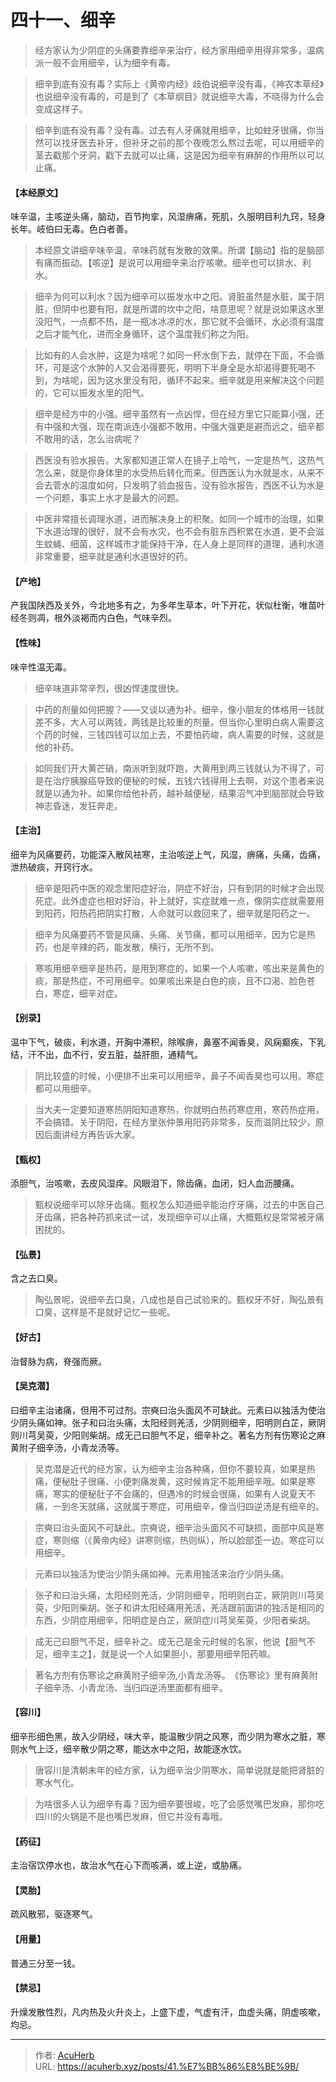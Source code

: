 # 四十一、细辛


> 经方家认为少阴症的头痛要靠细辛来治疗，经方家用细辛用得非常多，温病派一般不会用细辛，认为细辛有毒。

> 细辛到底有没有毒？实际上《黄帝内经》歧伯说细辛没有毒，《神农本草经》也说细辛没有毒的，可是到了《本草纲目》就说细辛大毒，不晓得为什么会变成这样子。

> 细辛到底有没有毒？没有毒。过去有人牙痛就用细辛，比如蛀牙很痛，你当然可以找牙医去补牙，但补牙之前的那个夜晚怎么熬过去呢，可以用细辛的茎去戳那个牙洞，戳下去就可以止痛，这是因为细辛有麻醉的作用所以可以止痛。

#### 【本经原文】
味辛温，主咳逆头痛，脑动，百节拘挛，风湿痹痛，死肌，久服明目利九窍，轻身长年。岐伯曰无毒。色白者善。

> 本经原文讲细辛味辛温，辛味药就有发散的效果。所谓【脑动】指的是脑部有痛而振动。【咳逆】是说可以用细辛来治疗咳嗽。细辛也可以排水、利水。

> 细辛为何可以利水？因为细辛可以振发水中之阳。肾脏虽然是水脏，属于阴脏，但阴中也要有阳，就是所谓的坎中之阳，啥意思呢？就是说如果这水里没阳气，一点都不热，是一瓶冰冰凉的水，那它就不会循环，水必须有温度之后才能气化，进而全身循环，这个温度我们称之为阳。

> 比如有的人会水肿，这是为啥呢？如同一杯水倒下去，就停在下面，不会循环，可是这个水肿的人又会渴得要死，明明下半身全是水却渴得要死喝不到，为啥呢，因为这水里没有阳，循环不起来。细辛就是用来解决这个问题的，它可以振发水里的阳气。

> 细辛是经方中的小强。细辛虽然有一点凶悍，但在经方里它只能算小强，还有中强和大强，现在南派连小强都不敢用，中强大强更是避而远之，细辛都不敢用的话，怎么治病呢？

> 西医没有验水报告。大家都知道正常人在镜子上哈气，一定是热气，这热气怎么来，就是你身体里的水受热后转化而来。但西医认为水就是水，从来不会去管水的温度如何，只发明了验血报告，没有验水报告，西医不认为水是一个问题，事实上水才是最大的问题。‍

> 中医非常擅长调理水道，进而解决身上的积聚。如同一个城市的治理，如果下水道治理的很好，就不会有水灾，也不会有脏东西积累在水道，更不会滋生蚊蝇、细菌，这样城市才能保持干净，在人身上是同样的道理，通利水道非常重要，细辛就是通利水道很好的药。

#### 【产地】
产我国陕西及关外，今北地多有之，为多年生草本，叶下开花，状似杜衡，唯苗叶经冬则凋，根外淡褐而内白色，气味辛烈。
#### 【性味】
味辛性温无毒。

> 细辛味道非常辛烈，很凶悍速度很快。

> 中药的剂量如何把握？——又谈以通为补。细辛，像小朋友的体格用一钱就差不多，大人可以两钱，两钱是比较重的剂量。但当你心里明白病人需要这个药的时候，三钱四钱可以加上去，不要怕药峻，病人需要的时候，这就是他的补药。

> 如同我们开大黄芒硝，南派听到就吓跑，大黄用到两三钱就认为不得了，可是在治疗胰腺癌导致的便秘的时候，五钱六钱得用上去啊，对这个患者来说就是以通为补。如果你给他补药，越补越便秘，结果沼气冲到脑部就会导致神志昏迷，发狂奔走。

#### 【主治】
细辛为风痛要药，功能深入散风袪寒，主治咳逆上气，风湿，痹痛，头痛，齿痛，泄热破痰，开窍行水。

> 细辛是阳药中医的观念里阳症好治，阴症不好治，只有到阴的时候才会出现死症。此外虚症也相对好治，补上就好，实症就难一点，像阴实症就需要用到阳药，阳热药把阴实打散，人命就可以救回来了，细辛就是阳药之一。

> 细辛为风痛要药‍不管是风痛、头痛、关节痛，都可以用细辛，因为它是热药，也是辛辣的药，能发散，横行，无所不到。

> 寒咳用细辛‍细辛是热药，是用到寒症的，如果一个人咳嗽，咳出来是黄色的痰，那是热症，不可用细辛。如果咳出来是白色的痰，且不口渴、脸色苍白，寒症，细辛对症。

#### 【别录】
温中下气，破痰，利水道，开胸中滞积，除喉痹，鼻塞不闻香臭，风痫癫疾，下乳结，汗不出，血不行，安五脏，益肝胆，通精气。

> 阴比较盛的时候，小便排不出来可以用细辛，鼻子不闻香臭也可以用。寒症都可以用细辛。

> 当大夫一定要知道寒热阴阳知道寒热，你就明白热药寒症用，寒药热症用，不会搞错。关于阴阳，在经方里张仲景用阳药非常多，反而滋阴比较少，原因后面讲经方再告诉大家。

#### 【甄权】
添胆气，治咳嗽，去皮风湿痒。风眼泪下，除齿痛，血闭，妇人血沥腰痛。

> 甄权说细辛可以除牙齿痛。甄权怎么知道细辛能治疗牙痛，过去的中医自己牙齿痛，把各种药抓来试一试，发现细辛可以止痛，大概甄权是常常被牙痛困扰的。

#### 【弘景】
含之去口臭。

> 陶弘景呢，说细辛去口臭，八成也是自己试验来的。甄权牙不好，陶弘景有口臭，这样是不是就好记忆一些呢。

#### 【好古】
治督脉为病，脊强而厥。
#### 【吴克潜】
曰细辛主治诸痛，但用不可过剂。宗奭曰治头面风不可缺此。元素曰以独活为使治少阴头痛如神。张子和曰治头痛，太阳经则羌活，少阴则细辛，阳明则白芷，厥阴则川芎吴萸，少阳则柴胡。成无己曰胆气不足，细辛补之。著名方剂有伤寒论之麻黄附子细辛汤，小青龙汤等。

> 吴克潜是近代的经方家，认为细辛主治各种痛，但你不要较真，如果是热痛，便秘肚子很痛、小便刺痛发黄，这时候肯定不能用细辛哦。如果是寒痛，寒实的便秘肚子不会痛的，但遇冷的时候会很痛，如果有人说夏天不痛，一到冬天就痛，这就属于寒症，可用细辛，像当归四逆汤是有细辛的。


> 宗奭曰治头面风不可缺此。宗奭说，细辛治头面风不可缺损，面部中风是寒症，寒则缩（《黄帝内经》讲寒则缩，热则纵），所以脸部歪一边。寒症可以用细辛。

> 元素曰以独活为使治少阴头痛如神。元素用独活来治疗少阴头痛。

> 张子和曰治头痛，太阳经则羌活，少阴则细辛，阳明则白芷，厥阴则川芎吴萸，少阳则柴胡。张子和讲太阳经痛用羌活，羌活跟前面讲的独活是相同的东西，少阴症用细辛，阳明症是白芷，厥阴症川芎吴茱萸，少阳者柴胡。

> 成无己曰胆气不足，细辛补之。成无己是金元时候的名家，他说【胆气不足，细辛主之】，就是说一个人如果胆小，那要用细辛阳药嘛。

> 著名方剂有伤寒论之麻黄附子细辛汤,小青龙汤等。‍《伤寒论》里有麻黄附子细辛汤、小青龙汤、当归四逆汤里面都有细辛。

#### 【容川】
细辛形细色黑，故入少阴经，味大辛，能温散少阴之风寒，而少阴为寒水之脏，寒则水气上泛，细辛散少阴之寒，能达水中之阳，故能逐水饮。

> 唐容川是清朝末年的经方家，认为细辛治少阴寒水，简单说就是能把肾脏的寒水气化。

> 为啥很多人认为细辛有毒？因为细辛要很峻，吃了会感觉嘴巴发麻，那你吃四川的火锅是不是也嘴巴发麻，但它并没有毒哦。

#### 【药征】
主治宿饮停水也，故治水气在心下而咳满，或上逆，或胁痛。
#### 【灵胎】
疏风散邪，驱逐寒气。
#### 【用量】
普通三分至一钱。
#### 【禁忌】
升燥发散性烈，凡内热及火升炎上，上盛下虚，气虚有汗，血虚头痛，阴虚咳嗽，均忌。

---

> 作者: [AcuHerb](https://acuherb.xyz)  
> URL: https://acuherb.xyz/posts/41.%E7%BB%86%E8%BE%9B/  

